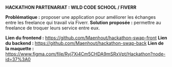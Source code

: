 **HACKATHON PARTENARIAT : WILD CODE SCHOOL / FIVERR**

**Problématique :** proposer une application pour améliorer les échanges entre les freelance qui travail via Fiverr.
**Solution proposée :** permettre au freelance de troquer leurs service entre eux.

**Lien du frontend :** https://github.com/Maenhout/hackathon-swap-front
**Lien du backend :** https://github.com/Maenhout/hackathon-swap-back
**Lien de la maquette :** https://www.figma.com/file/Ryj7Xi4Cm5CHDA9mSRxVpt/Hackathon?node-id=37%3A0
